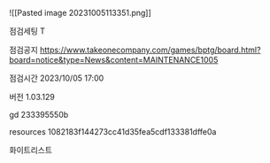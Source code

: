 


![[Pasted image 20231005113351.png]]



점검세팅 T

점검공지
https://www.takeonecompany.com/games/bptg/board.html?board=notice&type=News&content=MAINTENANCE1005


점검시간
2023/10/05 17:00




버전
1.03.129

gd
233395550b

resources
1082183f144273cc41d35fea5cdf133381dffe0a



화이트리스트

